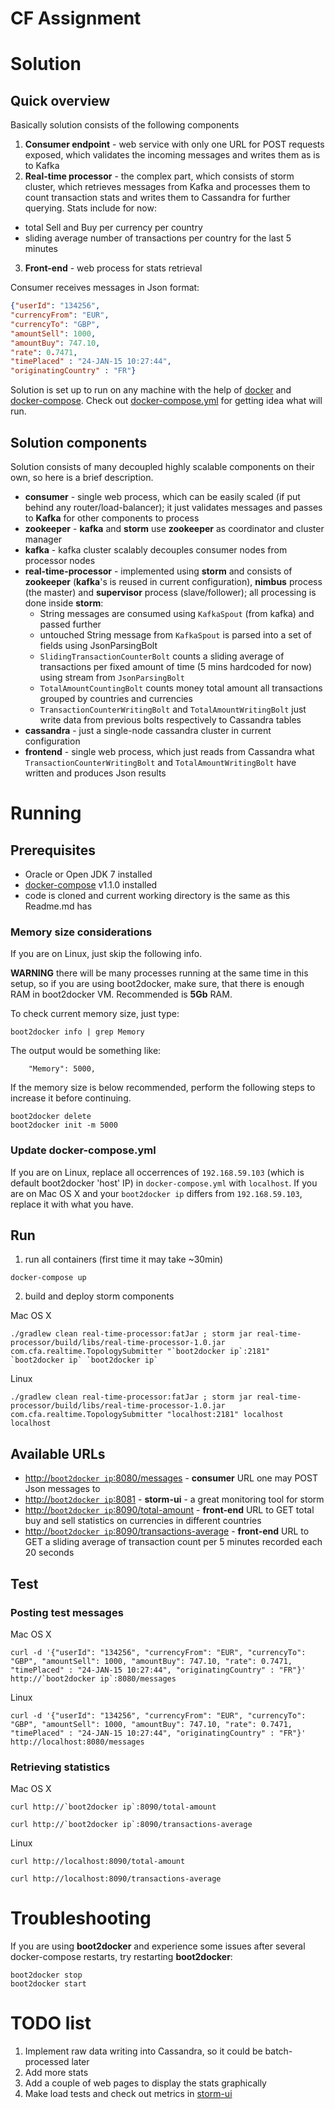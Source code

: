 # CF Assignment

# Solution

## Quick overview

Basically solution consists of the following components

 1. **Consumer endpoint** - web service with only one URL for POST requests exposed, which validates the incoming messages and writes them as is to Kafka
 2. **Real-time processor** - the complex part, which consists of storm cluster, which retrieves messages from Kafka and processes them to count transaction stats and writes them to Cassandra for further querying. Stats include for now:
   - total Sell and Buy per currency per country
   - sliding average number of transactions per country for the last 5 minutes
 3. **Front-end** - web process for stats retrieval

Consumer receives messages in Json format:
```json
{"userId": "134256", 
"currencyFrom": "EUR", 
"currencyTo": "GBP", 
"amountSell": 1000, 
"amountBuy": 747.10, 
"rate": 0.7471, 
"timePlaced" : "24-JAN-15 10:27:44", 
"originatingCountry" : "FR"}
```

Solution is set up to run on any machine with the help of [docker](https://www.docker.com/whatisdocker/) and [docker-compose](https://docs.docker.com/compose/install/). Check out [docker-compose.yml](docker-compose.yml) for getting idea what will run.

## Solution components

Solution consists of many decoupled highly scalable components on their own, so here is a brief description.

- **consumer** - single web process, which can be easily scaled (if put behind any router/load-balancer); it just validates messages and passes to **Kafka** for other components to process
- **zookeeper** - **kafka** and **storm** use **zookeeper** as coordinator and cluster manager
- **kafka** - kafka cluster scalably decouples consumer nodes from processor nodes
- **real-time-processor** - implemented using **storm** and consists of **zookeeper** (**kafka**'s is reused in current configuration), **nimbus** process (the master) and **supervisor** process (slave/follower); all processing is done inside **storm**:
  - String messages are consumed using `KafkaSpout` (from kafka) and passed further
  - untouched String message from `KafkaSpout` is parsed into a set of fields using JsonParsingBolt
  - `SlidingTransactionCounterBolt` counts a sliding average of transactions per fixed amount of time (5 mins hardcoded for now) using stream from `JsonParsingBolt`
  - `TotalAmountCountingBolt` counts money total amount all transactions grouped by countries and currencies
  - `TransactionCounterWritingBolt` and `TotalAmountWritingBolt` just write data from previous bolts respectively to Cassandra tables
- **cassandra** - just a single-node cassandra cluster in current configuration
- **frontend** - single web process, which just reads from Cassandra what `TransactionCounterWritingBolt` and `TotalAmountWritingBolt` have written and produces Json results

# Running

## Prerequisites

 - Oracle or Open JDK 7 installed
 - [docker-compose](https://docs.docker.com/compose/install/) v1.1.0 installed
 - code is cloned and current working directory is the same as this Readme.md has

### Memory size considerations

If you are on Linux, just skip the following info.

**WARNING** there will be many processes running at the same time in this setup, so if you are using boot2docker, make sure, that there is enough RAM in boot2docker VM. Recommended is **5Gb** RAM.

To check current memory size, just type:
```
boot2docker info | grep Memory
```
The output would be something like:
```
    "Memory": 5000,
```

If the memory size is below recommended, perform the following steps to increase it before continuing.
```
boot2docker delete
boot2docker init -m 5000
```

### Update docker-compose.yml

If you are on Linux, replace all occerrences of `192.168.59.103` (which is default boot2docker 'host' IP) in `docker-compose.yml` with `localhost`. 
If you are on Mac OS X and your `boot2docker ip` differs from `192.168.59.103`, replace it with what you have.

## Run

1) run all containers (first time it may take ~30min)
```
docker-compose up
```

2) build and deploy storm components

Mac OS X
```
./gradlew clean real-time-processor:fatJar ; storm jar real-time-processor/build/libs/real-time-processor-1.0.jar com.cfa.realtime.TopologySubmitter "`boot2docker ip`:2181" `boot2docker ip` `boot2docker ip`
```

Linux
```
./gradlew clean real-time-processor:fatJar ; storm jar real-time-processor/build/libs/real-time-processor-1.0.jar com.cfa.realtime.TopologySubmitter "localhost:2181" localhost localhost
```

## Available URLs

 - [http://``boot2docker ip``:8080/messages](http://192.168.59.103:8080/messages) - **consumer** URL one may POST Json messages to
 - [http://``boot2docker ip``:8081](http://192.168.59.103:8081/) - **storm-ui** - a great monitoring tool for storm
 - [http://``boot2docker ip``:8090/total-amount](http://192.168.59.103/total-amount) - **front-end** URL to GET total buy and sell statistics on currencies in different countries
 - [http://``boot2docker ip``:8090/transactions-average](http://192.168.59.103/transactions-average) - **front-end** URL to GET a sliding average of transaction count per 5 minutes recorded each 20 seconds

## Test

### Posting test messages

Mac OS X
```
curl -d '{"userId": "134256", "currencyFrom": "EUR", "currencyTo": "GBP", "amountSell": 1000, "amountBuy": 747.10, "rate": 0.7471, "timePlaced" : "24-JAN-15 10:27:44", "originatingCountry" : "FR"}' http://`boot2docker ip`:8080/messages
```

Linux
```
curl -d '{"userId": "134256", "currencyFrom": "EUR", "currencyTo": "GBP", "amountSell": 1000, "amountBuy": 747.10, "rate": 0.7471, "timePlaced" : "24-JAN-15 10:27:44", "originatingCountry" : "FR"}' http://localhost:8080/messages
```

### Retrieving statistics

Mac OS X
```
curl http://`boot2docker ip`:8090/total-amount
```
```
curl http://`boot2docker ip`:8090/transactions-average
```

Linux
```
curl http://localhost:8090/total-amount
```
```
curl http://localhost:8090/transactions-average
```

# Troubleshooting

If you are using **boot2docker** and experience some issues after several docker-compose restarts, try restarting **boot2docker**:
```
boot2docker stop
boot2docker start
```

# TODO list

1. Implement raw data writing into Cassandra, so it could be batch-processed later
2. Add more stats
3. Add a couple of web pages to display the stats graphically
4. Make load tests and check out metrics in [storm-ui](http://192.168.59.103:8081/)
